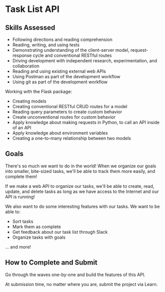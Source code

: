 # Task List API

## Skills Assessed

- Following directions and reading comprehension
- Reading, writing, and using tests
- Demonstrating understanding of the client-server model, request-response cycle and conventional RESTful routes
- Driving development with independent research, experimentation, and collaboration
- Reading and using existing external web APIs
- Using Postman as part of the development workflow
- Using git as part of the development workflow

Working with the Flask package:

- Creating models
- Creating conventional RESTful CRUD routes for a model
- Reading query parameters to create custom behavior
- Create unconventional routes for custom behavior
- Apply knowledge about making requests in Python, to call an API inside of an API
- Apply knowledge about environment variables
- Creating a one-to-many relationship between two models

## Goals

There's so much we want to do in the world! When we organize our goals into smaller, bite-sized tasks, we'll be able to track them more easily, and complete them!

If we make a web API to organize our tasks, we'll be able to create, read, update, and delete tasks as long as we have access to the Internet and our API is running!

We also want to do some interesting features with our tasks. We want to be able to:

- Sort tasks
- Mark them as complete
- Get feedback about our task list through Slack
- Organize tasks with goals

... and more!

## How to Complete and Submit

Go through the waves one-by-one and build the features of this API.

At submission time, no matter where you are, submit the project via Learn.


